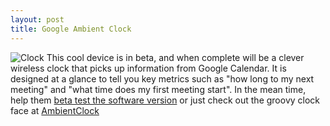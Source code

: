 ```yaml
--- 
layout: post
title: Google Ambient Clock
---
```

![Clock](http://ambientclock.com/images/AmbientClock1_files/GoogleClock_byAmbient_v3.png)
This cool device is in beta, and when complete will be a clever wireless clock that picks up information from Google Calendar. It is designed at a glance to tell you key metrics such as "how long to my next meeting" and "what time does my first meeting start". In the mean time, help them [beta test the software version](https://www.google.com/accounts/AuthSubRequest?next=http%3A%2F%2Fambientclock.com%2Fambiclock%2Fchoose_calendar&scope=http%3A%2F%2Fwww.google.com%2Fcalendar%2Ffeeds%2F&session=1&secure=0) or just check out the groovy clock face at [AmbientClock](http://ambientclock.com/)
